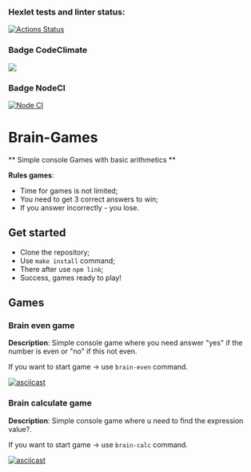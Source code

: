 ### Hexlet tests and linter status:
[![Actions Status](https://github.com/ArsenyKonkolovich/backend-project-lvl1/workflows/hexlet-check/badge.svg)](https://github.com/ArsenyKonkolovich/backend-project-lvl1/actions)

### Badge CodeClimate
<a href="https://codeclimate.com/github/ArsenyKonkolovich/backend-project-lvl1/maintainability"><img src="https://api.codeclimate.com/v1/badges/b59aa424b1aee93cb52b/maintainability" /></a>

### Badge NodeCI
[![Node CI](https://github.com/ArsenyKonkolovich/backend-project-lvl1/actions/workflows/nodejs.yml/badge.svg)](https://github.com/ArsenyKonkolovich/backend-project-lvl1/actions/workflows/nodejs.yml)

# Brain-Games

** Simple console Games with basic arithmetics **

**Rules games**: 
- Time for games is not limited;
- You need to get 3 correct answers to win;
- If you answer incorrectly - you lose.

## Get started

- Clone the repository; <br> 
- Use `make install` command; <br>
- There after use `npm link`;<br>
- Success, games ready to play!

## Games

### Brain even game

**Description**: Simple console game where you need answer "yes" if the number is even or "no" if this not even.

If you want to start game -> use `brain-even` command.

[![asciicast](https://asciinema.org/a/5DoEzzG6ZV5rcg67xHi32qVFT.svg)](https://asciinema.org/a/5DoEzzG6ZV5rcg67xHi32qVFT)

### Brain calculate game

**Description**: Simple console game where u need to find the expression value?.

If you want to start game -> use `brain-calc` command.

[![asciicast](https://asciinema.org/a/VR7HE1Sd6aXORjKA17gQ5p6CD.svg)](https://asciinema.org/a/VR7HE1Sd6aXORjKA17gQ5p6CD)
